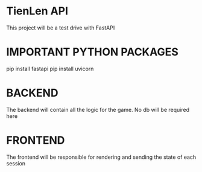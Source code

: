 # TienLen API

This project will be a test drive with FastAPI

# IMPORTANT PYTHON PACKAGES

pip install fastapi
pip install uvicorn

# BACKEND

The backend will contain all the logic for the game.
No db will be required here

# FRONTEND

The frontend will be responsible for rendering and sending the state of each session


